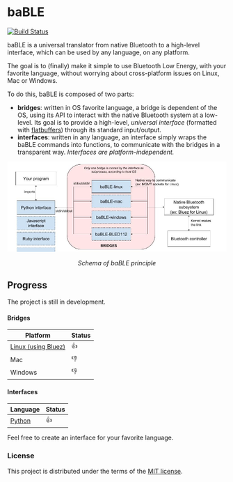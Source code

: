 # baBLE

[![Build Status](https://travis-ci.com/iotile/baBLE.svg?branch=master)](https://travis-ci.com/iotile/baBLE)

baBLE is a universal translator from native Bluetooth to a high-level interface,
which can be used by any language, on any platform.

The goal is to (finally) make it simple to use Bluetooth Low Energy, with your favorite language, without worrying about
cross-platform issues on Linux, Mac or Windows.

To do this, baBLE is composed of two parts:

 - **bridges**: written in OS favorite language, a bridge is dependent of the OS, using its API to interact with the
 native Bluetooth system at a low-level. Its goal is to provide a high-level, *universal interface* (formatted with
 [flatbuffers](https://github.com/google/flatbuffers)) through its standard input/output.
 - **interfaces**: written in any language, an interface simply wraps the baBLE commands into functions, to communicate
 with the bridges in a transparent way. *Interfaces are platform-independent.*

![baBLE general schema](./doc/baBLE.jpg)
*<p align="center">Schema of baBLE principle</p>*

## Progress

The project is still in development.

#### Bridges

|        Platform                                                                    |  Status  |
|------------------------------------------------------------------------------------|----------|
| [Linux (using Bluez)](https://github.com/iotile/baBLE/tree/master/platforms/linux) |    👍    |
| Mac                                                                                |    👎    |
| Windows                                                                            |    👎    |

#### Interfaces

|        Language                                                         |  Status  |
|-------------------------------------------------------------------------|----------|
| [Python](https://github.com/iotile/baBLE/tree/master/interfaces/python) |    👍    |


Feel free to create an interface for your favorite language.


### License

This project is distributed under the terms of the [MIT license](./LICENSE).
